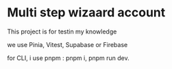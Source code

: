# Multi step wizaard account

This project is for testin my knowledge

we use Pinia, Vitest, Supabase or Firebase

for CLI, i use pnpm :  pnpm i, pnpm run dev.
